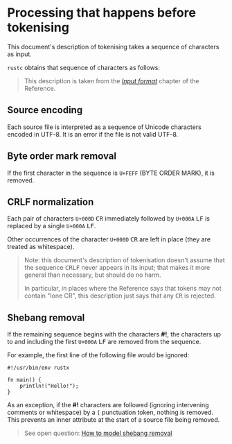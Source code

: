 # Processing that happens before tokenising

This document's description of tokenising takes a sequence of characters as input.

`rustc` obtains that sequence of characters as follows:

> This description is taken from the *[Input format]* chapter of the Reference.


## Source encoding

Each source file is interpreted as a sequence of Unicode characters encoded in UTF-8.
It is an error if the file is not valid UTF-8.

## Byte order mark removal

If the first character in the sequence is `U+FEFF` (BYTE ORDER MARK), it is removed.

## CRLF normalization

Each pair of characters `U+000D` <kbd>CR</kbd> immediately followed by `U+000A` <kbd>LF</kbd> is replaced by a single `U+000A` <kbd>LF</kbd>.

Other occurrences of the character `U+000D` <kbd>CR</kbd> are left in place (they are treated as whitespace).

> Note: this document's description of tokenisation doesn't assume that the sequence <kbd>CR</kbd><kbd>LF</kbd> never appears in its input;
> that makes it more general than necessary, but should do no harm.
>
> In particular, in places where the Reference says that tokens may not contain "lone CR", this description just says that any <kbd>CR</kbd> is rejected.


## Shebang removal

If the remaining sequence begins with the characters <b>#!</b>, the characters up to and including the first `U+000A` <kbd>LF</kbd> are removed from the sequence.

For example, the first line of the following file would be ignored:

```rust,ignore
#!/usr/bin/env rustx

fn main() {
    println!("Hello!");
}
```

As an exception, if the <b>#!</b> characters are followed (ignoring intervening comments or whitespace) by a `[` punctuation token, nothing is removed.
This prevents an inner attribute at the start of a source file being removed.

> See open question: [How to model shebang removal]

[Input format]: https://doc.rust-lang.org/nightly/reference/input-format.html
[How to model shebang removal]: open_questions.md#how-to-model-shebang-removal
